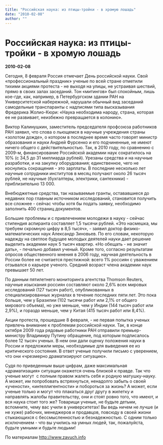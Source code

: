 ```yaml
---
title: "Российская наука: из птицы-тройки - в хромую лошадь"
date: "2010-02-08"
author: ""
---
```


# Российская наука: из птицы-тройки - в хромую лошадь

**2010-02-08** 

Сегодня, 8 февраля Россия отмечает День российской науки. Свой «профессиональный праздник» ученые по всей стране отметили тихими акциями протеста - не выходя на улицы, не устраивая шествий, прямо в своих залах заседаний. Тон «митингов» был спокойным, лишь кое-где, как, например, в Петербургском здании РАН на Университетской набережной, нарушали обычный вид заседаний самодельные транспаранты с надписями типа высказывания Фредерика Жолио-Кюри: «Наука необходима народу, страна, которая ее не развивает, неизбежно превращается в колонию».

Виктор Калинушкин, заместитель председателя профсоюза работников РАН заявил, что слова о льющемся в научные учреждения страны «золотом дожде», о котором в последнее время часто говорят министр образования и науки Андрей Фурсенко и его подчиненные, не имеют ничего общего с действительностью. Так, в 2010 году, по сравнению с 2009-м, финансирование Российской академии наук сократилось на 10% (с 34,5 до 31 миллиарда рублей). Урезаны средства и на научные разработки, и на закупку оборудования; единственное, чего не коснулись сокращения - это зарплаты. В последние несколько лет научные сотрудники институтов в месяц получают около 26 тысяч рублей, не научные (бухгалтеры, электрики, сантехники) - приблизительно 13 000.

Внебюджетные средства, так называемые гранты, остававшиеся до недавних пор главным источником исследований, становится получить все сложнее - сейчас чтобы хотя бы подать заявку, необходимо заполнить 400 страниц документов.

Большие проблемы и с привлечением молодежи в науку - сейчас стипендия аспиранта составляет 1,5 тысячи рублей. «Это насмешка, мы требуем скромную цифру в 8,5 тысяч», - заявил доктор физико-математических наук Александр Зиновьев. По его словам, некоторую надежду на светлое будущее молодых деятелей науки дает решение выделить академии наук 5 тысяч квартир. «Но обещать - не значит дать», - печально добавил ученый. Кроме того, согласно результатам опросов общественного мнения в 2006 году, научная деятельность в России более не считается престижной: всего 1% россиян с уважением отзывался о карьере ученого. Средний возраст члена академии наук превышает 50 лет.

По данным пятилетнего мониторинга агентства Thomson Reuters, научные изыскания россиян составляют около 2,6% всех мировых исследований (127 тысяч работ), опубликованных в специализированных журналах в течение последних пяти лет. Это пока больше, чем у Бразилии (102 тысячи работ или 2,1% от общего мирового объема), но уже меньше, чем у Индии (144 тысяч работ или 2,9%), и гораздо меньше, чем у Китая (415 тысяч работ или 8,4%).

Акции протеста, прошедшие 8 февраля, - не первая попытка ученых привлечь внимание к проблемам российской науки. Так, в конце октября 2009 года рядовые работники РАН отправили премьер-министру Владимиру Путину обращение, под которым подписалось более 12 тысяч ученых. В нем они дали оценку положения науки в России и предложили меры, необходимые для выведения ее из критического состояния. В ответ ученые получили письмо с уверением, что они «чрезмерно драматизируют ситуацию».

Судя по приведенным выше цифрам, даже максимальная «драматизация» ситуации окажется очень близкой к правде. Так что ученые могут  с полным правом жалеть себя и родную матушку-науку. А может, им попробовать встряхнуться, ненадолго забыть о своей «учености», «интеллигентности» и побороться за жизнь? А может, если ученые только и могут что плакаться друг другу в жилетку и направлять жалобы правительству, они и стоят ровно того, что имеют, и вся наука стоит того же? Товарищи ученые, не будьте детьми, вспомните, чему вас учили в университетах! Вы ведь ничем не лучше (и не хуже) рабочих, менеджеров и продавцов, повсюду в своей жизни стыкающихся с бессмысленностью и безнадежностью. С одним только исключением - что вы учились на умных людей, так, пожалуйста, будьте умными и будьте людьми!

По материалам http://www.zavuch.info